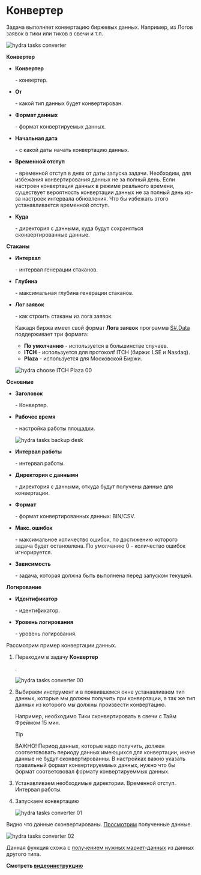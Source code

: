 # Конвертер

Задача выполняет конвертацию биржевых данных. Например, из Логов заявок в тики или тиков в свечи и т.п.

![hydra tasks converter](~/images/hydra_tasks_converter.png)

**Конвертер**

- **Конвертер**

   \- конвертер. 
- **От**

   \- какой тип данных будет конвертирован. 
- **Формат данных**

   \- формат конвертируемых данных. 
- **Начальная дата**

   \- с какой даты начать конвертацию данных. 
- **Временной отступ**

   \- временной отступ в днях от даты запуска задачи. Необходим, для избежания конвертирования данных не за полный день. Если настроен конвертация данных в режиме реального времени, существует вероятность конвертации данных не за полный день из\-за настроек интервала обновления. Что бы избежать этого устанавливается временной отступ. 
- **Куда**

   \- директория с данными, куда будут сохраняться сконвертированные данные. 

**Стаканы**

- **Интервал**

   \- интервал генерации стаканов. 
- **Глубина**

   \- максимальная глубина генерации стаканов. 
- **Лог заявок**

   \- как строить стаканы из лога заявок. 

  Кажадя биржа имеет свой формат **Лога заявок** программа [S\#.Data](Hydra.md) поддерживает три формата:
  - **По умолчанию** \- используется в большинстве случаев.
  - **ITCH** \- используется для протоколf ITCH (биржи: LSE и Nasdaq).
  - **Plaza** \- используется для Московской Биржи.

  ![hydra choose ITCH Plaza 00](~/images/hydra_choose_ITCH_Plaza_00.png)

**Основные**

- **Заголовок**

   \- Конвертер. 
- **Рабочее время**

   \- настройка работы площадки. 

  ![hydra tasks backup desk](~/images/hydra_tasks_backup_desk.png)
- **Интервал работы**

   \- интервал работы. 
- **Директория с данными**

   \- директория с данными, откуда будут получены данные для конвертации. 
- **Формат**

   \- формат конвертированных данных: BIN\/CSV. 
- **Макс. ошибок**

   \- максимальное количество ошибок, по достижению которого задача будет остановлена. По умолчанию 0 \- количество ошибок игнорируется. 
- **Зависимость**

   \- задача, которая должна быть выполнена перед запуском текущей. 

**Логирование**

- **Идентификатор**

   \- идентификатор. 
- **Уровень логирования**

   \- уровень логирования. 

Рассмотрим пример конвертации данных.

1. Переходим в задачу **Конвертер**

   . 

   ![hydra tasks converter 00](~/images/hydra_tasks_converter_00.png)
2. Выбираем инструмент и в появившемся окне устанавливаем тип данных, которые мы должны получить при конвертации, а так же тип данных из которого мы должны произвести конвертацию.

   Например, необходимо Тики сконвертировать в свечи с Тайм Фреймом 15 мин.

   > [!TIP]
   > ВАЖНО\! Период данных, которые надо получить, должен соответсвовать периоду данных имеющихся для конвертации, иначе данные не будут сконвертированны. В настройках важно указать правильный формат конвертируеммых данных, нужно что бы формат соответсвовал формату конвертируеммых данных. 
3. Устанавливаем необходимые директории. Временной отступ. Интервал работы. 
4. Запускаем конвертацию

   ![hydra tasks converter 01](~/images/hydra_tasks_converter_01.png)

Видно что данные сконвертированы. [Просмотрим](HydraViewingMarketData.md) полученные данные.

![hydra tasks converter 02](~/images/hydra_tasks_converter_02.png)

Данная функция схожа с [получением нужных маркет\-данных](HydraUsingDifferentTypesMarketData.md) из данных другого типа.

**Смотреть [видеоинструкцию](HydraConvectorVideo.md)**

